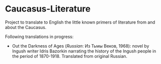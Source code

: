 Caucasus-Literature
===================

Project to translate to English the little known primers of literature from and about the
Caucasus.

Following translations in progress:
* Out the Darkness of Ages (*Russian*: Из Тьмы Веков, 1968): novel by Ingush writer Idris Bazorkin narrating the history of the Ingush people in
the period of 1870-1918. Translated from original Russian. 
